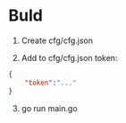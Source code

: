 # Buld

1) Create cfg/cfg.json


2) Add to cfg/cfg.json token:
``` json
{
    "token":"..."
}
```

3) go run main.go
